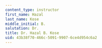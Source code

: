 ```yaml
---
content_type: instructor
first_name: Hazal
last_name: Kose
middle_initial: B.
salutation: Dr.
title: Dr. Hazal B. Kose
uid: 43b38f70-466c-5091-9907-6ce4d954c6a2
---
```

